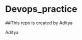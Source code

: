 # Devops_practice
##This repo is created by Aditya                                          

Aditya
